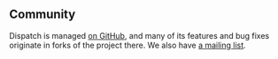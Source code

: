 Community
---------

Dispatch is managed [on GitHub][gh], and many of its features and bug
fixes originate in forks of the project there. We also have [a mailing
list][nabble].

[gh]: https://github.com/n8han/databinder-dispatch
[nabble]: http://databinder.3617998.n2.nabble.com/Dispatch-f3618001.html
